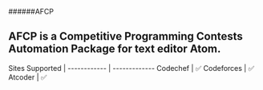 ######AFCP

## AFCP is a Competitive Programming Contests Automation Package for text editor Atom.

Sites Supported |
------------ | -------------
Codechef | :white_check_mark:
Codeforces | :white_check_mark:
Atcoder | :white_check_mark:
